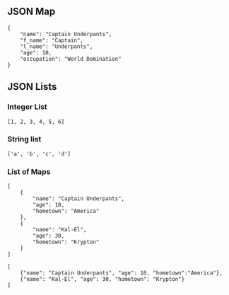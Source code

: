 
## JSON Map
```
{
    "name": "Captain Underpants",
    "f_name": "Captain",
    "l_name": "Underpants",
    "age": 10,
    "occupation": "World Domination"
}
```

## JSON Lists

### Integer List
```[1, 2, 3, 4, 5, 6]```

### String list
```['a', 'b', 'c', 'd']```

### List of Maps
```
[ 
    {
        "name": "Captain Underpants",
        "age": 10,
        "hometown": "America"
    },
    {
        "name": "Kal-El",
        "age": 30,
        "hometown": "Krypton"
    }
]
```

```
[
    {"name": "Captain Underpants", "age": 10, "hometown":"America"},
    {"name": "Kal-El", "age": 30, "hometown": "Krypton"}
]
```
